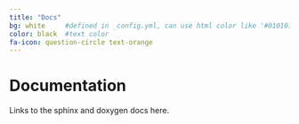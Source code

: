 ```yaml
---
title: "Docs"
bg: white     #defined in _config.yml, can use html color like '#010101'
color: black  #text color
fa-icon: question-circle text-orange
---
```


# Documentation

Links to the sphinx and doxygen docs here.
